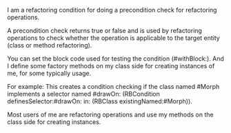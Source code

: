 I am a refactoring condition for doing a precondition check for refactoring operations.

A precondition check returns true or false and is used by refactoring operations to check whether the operation is applicable to the target entity (class or method refactoring).

You can set the block code used for testing the condition (#withBlock:).
And I define some factory methods on my class side for creating instances of me, for some typically usage. 

For example: 
This creates a condition checking if the class named #Morph implements a selector named #drawOn:
(RBCondition definesSelector:#drawOn: in: (RBClass existingNamed:#Morph)).

Most users of me are refactoring operations and use my methods on the class side for creating instances.
